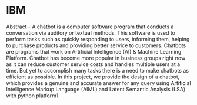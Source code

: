 # IBM
Abstract - A chatbot is a computer software program that conducts a conversation via auditory or textual methods. This software is used to perform tasks such as quickly responding to users, informing them, helping to purchase products and providing better service to customers. Chatbots are programs that work on Artificial Intelligence (AI) & Machine Learning Platform. Chatbot has become more popular in business groups right now as it can reduce customer service costs and handles multiple users at a time. But yet to accomplish many tasks there is a need to make chatbots as efficient as possible. In this project, we provide the design of a chatbot, which provides a genuine and accurate answer for any query using Artificial Intelligence Markup Language (AIML) and Latent Semantic Analysis (LSA) with python platform1.
